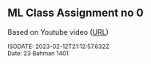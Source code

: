 ## ML Class Assignment no 0
Based on Youtube video ([URL](https://www.youtube.com/watch?v=7eh4d6sabA0))

<small>ISODATE: 2023-02-12T21:12:57.632Z</small>  
<small>Date: 23 Bahman 1401</small>
